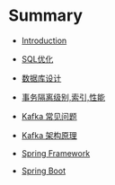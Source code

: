 # Summary

* [Introduction](README.md)

* [SQL优化](DB/sql.md)
* [数据库设计](DB/db_design.md)
* [事务隔离级别,索引,性能](DB/transaction.md)

* [Kafka 常见问题](Kafka/common_problems.md)
* [Kafka 架构原理](Kafka/architecture.md)

* [Spring Framework]()
* [Spring Boot]()